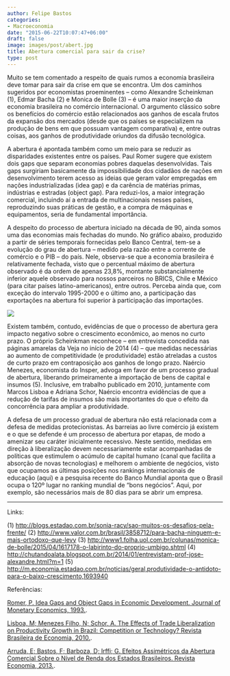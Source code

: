 ```yaml
---
author: Felipe Bastos
categories:
- Macroeconomia
date: "2015-06-22T10:07:47+06:00"
draft: false
image: images/post/abert.jpg
title: Abertura comercial para sair da crise?
type: post
---
```


Muito se tem comentado a respeito de quais rumos a economia brasileira deve tomar para sair da crise em que se encontra. Um dos caminhos sugeridos por economistas proeminentes – como Alexandre Scheinkman (1), Edmar Bacha (2) e Monica de Bolle (3) – é uma maior inserção da economia brasileira no comércio internacional. O argumento clássico sobre os benefícios do comércio estão relacionados aos ganhos de escala frutos da expansão dos mercados (desde que os países se especializem na produção de bens em que possuam vantagem comparativa) e, entre outras coisas, aos ganhos de produtividade oriundos da difusão tecnológica.

A abertura é apontada também como um meio para se reduzir as disparidades existentes entre os países. Paul Romer sugere que existem dois gaps que separam economias pobres daquelas desenvolvidas. Tais gaps surgiriam basicamente da impossibilidade dos cidadãos de nações em desenvolvimento terem acesso as ideias que geram valor empregadas em nações industrializadas (idea gap) e da carência de matérias primas, indústrias e estradas (object gap). Para reduzi-los, a maior integração comercial, incluindo aí a entrada de multinacionais nesses países, reproduzindo suas práticas de gestão, e a compra de máquinas e equipamentos, seria de fundamental importância.

A despeito do processo de abertura iniciado na década de 90, ainda somos uma das economias mais fechadas do mundo. No gráfico abaixo, produzido a partir de séries temporais fornecidas pelo Banco Central, tem-se a evolução do grau de abertura – medido pela razão entre a corrente de comércio e o PIB – do país. Nele, observa-se que a economia brasileira é relativamente fechada, visto que o percentual máximo de abertura observado é da ordem de apenas 23,8%, montante substancialmente inferior aquele observado para nossos parceiros no BRICS, Chile e México (para citar países latino-americanos), entre outros. Perceba ainda que, com exceção do intervalo 1995-2000 e o último ano, a participação das exportações na abertura foi superior à participação das importações.

![](../../images/post/grafico1.jpg)

Existem também, contudo, evidências de que o processo de abertura gera impacto negativo sobre o crescimento econômico, ao menos no curto prazo. O próprio Scheinkman reconhece – em entrevista concedida nas páginas amarelas da Veja no início de 2014 (4) – que medidas necessárias ao aumento de competitividade (e produtividade) estão atreladas a custos de curto prazo em contraposição aos ganhos de longo prazo. Naércio Menezes, economista do Insper, advoga em favor de um processo gradual de abertura, liberando primeiramente a importação de bens de capital e insumos (5). Inclusive, em trabalho publicado em 2010, juntamente com Marcos Lisboa e Adriana Schor, Naércio encontra evidências de que a redução de tarifas de insumos são mais importantes do que o efeito da concorrência para ampliar a produtividade.

A defesa de um processo gradual de abertura não está relacionada com a defesa de medidas protecionistas. As barreias ao livre comércio já existem e o que se defende é um processo de abertura por etapas, de modo a amenizar seu caráter inicialmente recessivo. Neste sentido, medidas em direção à liberalização devem necessariamente estar acompanhadas de políticas que estimulem o acúmulo de capital humano (canal que facilita a absorção de novas tecnologias) e melhorem o ambiente de negócios, visto que ocupamos as últimas posições nos rankings internacionais de educação (aqui) e a pesquisa recente do Banco Mundial aponta que o Brasil ocupa o 120º lugar no ranking mundial de “bons negócios”. Aqui, por exemplo, são necessários mais de 80 dias para se abrir um empresa.


---

Links:

(1) http://blogs.estadao.com.br/sonia-racy/sao-muitos-os-desafios-pela-frente/
(2) http://www.valor.com.br/brasil/3858712/para-bacha-ninguem-e-mais-ortodoxo-que-levy
(3) http://www1.folha.uol.com.br/colunas/monica-de-bolle/2015/04/1617178-o-labirinto-do-proprio-umbigo.shtml
(4) http://chutandoalata.blogspot.com.br/2014/01/entrevistam-prof-jose-alexandre.html?m=1
(5) http://m.economia.estadao.com.br/noticias/geral,produtividade-o-antidoto-para-o-baixo-crescimento,1693940


Referências:

[Romer, P. Idea Gaps and Object Gaps in Economic Development. Journal of Monetary Economics, 1993.](https://econ171ucb.files.wordpress.com/2011/06/romer_ideasgap.pdf).

[Lisboa, M; Menezes Filho, N; Schor, A. The Effects of Trade Liberalization on Productivity Growth in Brazil: Competition or Technology? Revista Brasileira de Economia, 2010.](http://bibliotecadigital.fgv.br/ojs/index.php/rbe/article/view/1454/1815).

[Arruda, E; Bastos, F; Barboza, D; Irffi; G. Efeitos Assimétricos da Abertura Comercial Sobre o Nível de Renda dos Estados Brasileiros. Revista Economia, 2013.](http://www.anpec.org.br/revista/vol14/vol14n1p497_519.pdf).

